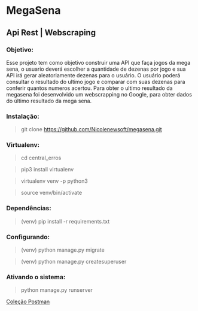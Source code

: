 # MegaSena
## Api Rest | Webscraping 


### Objetivo:

Esse projeto tem como objetivo construir uma API que faça jogos da mega sena, o usuario deverá escolher a quantidade de dezenas por jogo e sua API irá gerar aleatoriamente dezenas para o usuário. O usuário poderá consultar o resultado do ultimo jogo e comparar com suas dezenas para conferir quantos numeros acertou.
Para obter o ultimo resultado da megasena foi desenvolvido um webscrapping no Google, para obter dados do último resultado da mega sena.


### Instalação:

>git clone https://github.com/Nicolenewsoft/megasena.git

### Virtualenv:

>cd central_erros

>pip3 install virtualenv

>virtualenv venv -p python3

>source venv/bin/activate 

### Dependências:

>(venv) pip install -r requirements.txt

### Configurando:
>(venv) python manage.py migrate

>(venv) python manage.py createsuperuser

### Ativando o sistema:
>python manage.py runserver

[Coleção Postman](https://www.getpostman.com/collections/5687c7c04cdea059d09d)
